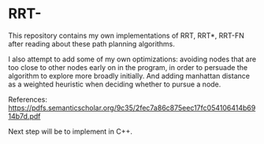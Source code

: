 # RRT-

This repository contains my own implementations of RRT, RRT*, RRT-FN after reading about these path planning algorithms.

I also attempt to add some of my own optimizations: avoiding nodes that are too close to other nodes early on in the program, in order to persuade the algorithm to explore more broadly initially. And adding manhattan distance as a weighted heuristic when deciding whether to pursue a node.

References: https://pdfs.semanticscholar.org/9c35/2fec7a86c875eec17fc054106414b6914b7d.pdf

Next step will be to implement in C++.